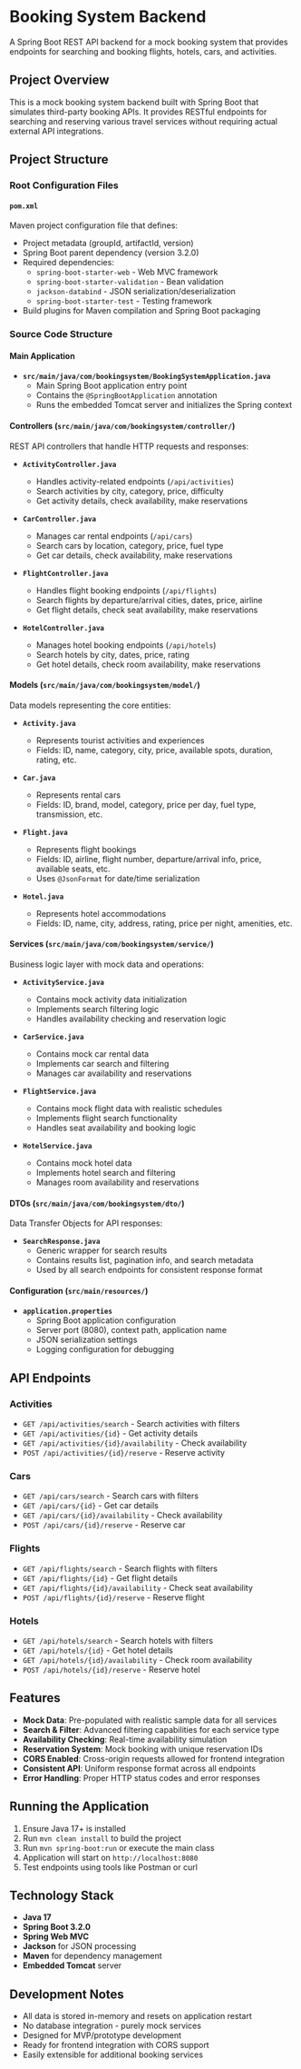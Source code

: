 # Booking System Backend

A Spring Boot REST API backend for a mock booking system that provides endpoints for searching and booking flights, hotels, cars, and activities.

## Project Overview

This is a mock booking system backend built with Spring Boot that simulates third-party booking APIs. It provides RESTful endpoints for searching and reserving various travel services without requiring actual external API integrations.

## Project Structure

### Root Configuration Files

#### `pom.xml`
Maven project configuration file that defines:
- Project metadata (groupId, artifactId, version)
- Spring Boot parent dependency (version 3.2.0)
- Required dependencies:
  - `spring-boot-starter-web` - Web MVC framework
  - `spring-boot-starter-validation` - Bean validation
  - `jackson-databind` - JSON serialization/deserialization
  - `spring-boot-starter-test` - Testing framework
- Build plugins for Maven compilation and Spring Boot packaging

### Source Code Structure

#### Main Application
- **`src/main/java/com/bookingsystem/BookingSystemApplication.java`**
  - Main Spring Boot application entry point
  - Contains the `@SpringBootApplication` annotation
  - Runs the embedded Tomcat server and initializes the Spring context

#### Controllers (`src/main/java/com/bookingsystem/controller/`)
REST API controllers that handle HTTP requests and responses:

- **`ActivityController.java`**
  - Handles activity-related endpoints (`/api/activities`)
  - Search activities by city, category, price, difficulty
  - Get activity details, check availability, make reservations

- **`CarController.java`**
  - Manages car rental endpoints (`/api/cars`)
  - Search cars by location, category, price, fuel type
  - Get car details, check availability, make reservations

- **`FlightController.java`**
  - Handles flight booking endpoints (`/api/flights`)
  - Search flights by departure/arrival cities, dates, price, airline
  - Get flight details, check seat availability, make reservations

- **`HotelController.java`**
  - Manages hotel booking endpoints (`/api/hotels`)
  - Search hotels by city, dates, price, rating
  - Get hotel details, check room availability, make reservations

#### Models (`src/main/java/com/bookingsystem/model/`)
Data models representing the core entities:

- **`Activity.java`**
  - Represents tourist activities and experiences
  - Fields: ID, name, category, city, price, available spots, duration, rating, etc.

- **`Car.java`**
  - Represents rental cars
  - Fields: ID, brand, model, category, price per day, fuel type, transmission, etc.

- **`Flight.java`**
  - Represents flight bookings
  - Fields: ID, airline, flight number, departure/arrival info, price, available seats, etc.
  - Uses `@JsonFormat` for date/time serialization

- **`Hotel.java`**
  - Represents hotel accommodations
  - Fields: ID, name, city, address, rating, price per night, amenities, etc.

#### Services (`src/main/java/com/bookingsystem/service/`)
Business logic layer with mock data and operations:

- **`ActivityService.java`**
  - Contains mock activity data initialization
  - Implements search filtering logic
  - Handles availability checking and reservation logic

- **`CarService.java`**
  - Contains mock car rental data
  - Implements car search and filtering
  - Manages car availability and reservations

- **`FlightService.java`**
  - Contains mock flight data with realistic schedules
  - Implements flight search functionality
  - Handles seat availability and booking logic

- **`HotelService.java`**
  - Contains mock hotel data
  - Implements hotel search and filtering
  - Manages room availability and reservations

#### DTOs (`src/main/java/com/bookingsystem/dto/`)
Data Transfer Objects for API responses:

- **`SearchResponse.java`**
  - Generic wrapper for search results
  - Contains results list, pagination info, and search metadata
  - Used by all search endpoints for consistent response format

#### Configuration (`src/main/resources/`)

- **`application.properties`**
  - Spring Boot application configuration
  - Server port (8080), context path, application name
  - JSON serialization settings
  - Logging configuration for debugging

## API Endpoints

### Activities
- `GET /api/activities/search` - Search activities with filters
- `GET /api/activities/{id}` - Get activity details
- `GET /api/activities/{id}/availability` - Check availability
- `POST /api/activities/{id}/reserve` - Reserve activity

### Cars
- `GET /api/cars/search` - Search cars with filters
- `GET /api/cars/{id}` - Get car details
- `GET /api/cars/{id}/availability` - Check availability
- `POST /api/cars/{id}/reserve` - Reserve car

### Flights
- `GET /api/flights/search` - Search flights with filters
- `GET /api/flights/{id}` - Get flight details
- `GET /api/flights/{id}/availability` - Check seat availability
- `POST /api/flights/{id}/reserve` - Reserve flight

### Hotels
- `GET /api/hotels/search` - Search hotels with filters
- `GET /api/hotels/{id}` - Get hotel details
- `GET /api/hotels/{id}/availability` - Check room availability
- `POST /api/hotels/{id}/reserve` - Reserve hotel

## Features

- **Mock Data**: Pre-populated with realistic sample data for all services
- **Search & Filter**: Advanced filtering capabilities for each service type
- **Availability Checking**: Real-time availability simulation
- **Reservation System**: Mock booking with unique reservation IDs
- **CORS Enabled**: Cross-origin requests allowed for frontend integration
- **Consistent API**: Uniform response format across all endpoints
- **Error Handling**: Proper HTTP status codes and error responses

## Running the Application

1. Ensure Java 17+ is installed
2. Run `mvn clean install` to build the project
3. Run `mvn spring-boot:run` or execute the main class
4. Application will start on `http://localhost:8080`
5. Test endpoints using tools like Postman or curl

## Technology Stack

- **Java 17**
- **Spring Boot 3.2.0**
- **Spring Web MVC**
- **Jackson** for JSON processing
- **Maven** for dependency management
- **Embedded Tomcat** server

## Development Notes

- All data is stored in-memory and resets on application restart
- No database integration - purely mock services
- Designed for MVP/prototype development
- Ready for frontend integration with CORS support
- Easily extensible for additional booking services